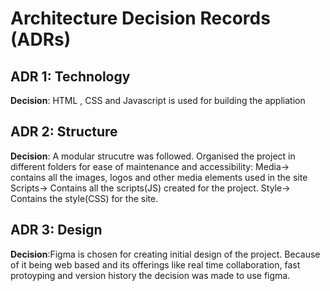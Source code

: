 # Architecture Decision Records (ADRs)

## ADR 1: Technology
**Decision**: HTML , CSS and Javascript is used for building the appliation

## ADR 2: Structure
**Decision**: A modular strucutre was followed. Organised the project in different folders for ease of maintenance and accessibility:
Media-> contains all the images, logos and other media elements used in the site 
 Scripts-> Contains all the scripts(JS) created for the project.
 Style-> Contains the style(CSS) for the site.


## ADR 3: Design
**Decision**:Figma is chosen for creating initial design of the project. Because of it being web based and its offerings like real time collaboration, fast protoyping and version history the decision was made to use figma.

